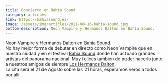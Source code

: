 ```yaml
---
title: Concierto en Bahía Sound
category: articles
link: https://bahiasound.es/
image: /assets/img/articles/2021-08-16-bahia-sound.jpg
bottom-description: Neon Vampire y Hermanos Dalton en Bahía Sound.
---
```

Neon Vampire y Hermanos Dalton en Bahía Sound.
<br>
No hay mejor forma de debutar en directo como Neon Vampire que en nuestra ciudad y en el festival [Bahía Sound](https://bahiasound.es/) donde han actuado grandes artistas del panorama nacional. Muy felices también de poder hacerlo junto a nuestros amigos de siempre [Los Hermanos Dalton](https://www.facebook.com/hermanosdalton).
<br>
La cita será el 21 de Agosto sobre las 21 horas, esperamos veros a todos por allí.
